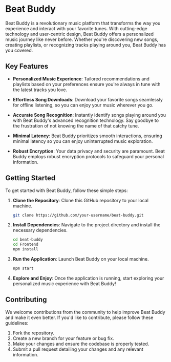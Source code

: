 # Beat Buddy

Beat Buddy is a revolutionary music platform that transforms the way you experience and interact with your favorite tunes. With cutting-edge technology and user-centric design, Beat Buddy offers a personalized music journey like never before. Whether you're discovering new songs, creating playlists, or recognizing tracks playing around you, Beat Buddy has you covered.

## Key Features

- **Personalized Music Experience**: Tailored recommendations and playlists based on your preferences ensure you're always in tune with the latest tracks you love.

- **Effortless Song Downloads**: Download your favorite songs seamlessly for offline listening, so you can enjoy your music wherever you go.

- **Accurate Song Recognition**: Instantly identify songs playing around you with Beat Buddy's advanced recognition technology. Say goodbye to the frustration of not knowing the name of that catchy tune.

- **Minimal Latency**: Beat Buddy prioritizes smooth interactions, ensuring minimal latency so you can enjoy uninterrupted music exploration.

- **Robust Encryption**: Your data privacy and security are paramount. Beat Buddy employs robust encryption protocols to safeguard your personal information.

## Getting Started

To get started with Beat Buddy, follow these simple steps:

1. **Clone the Repository**: Clone this GitHub repository to your local machine.

   ```bash
   git clone https://github.com/your-username/beat-buddy.git
   ```

2. **Install Dependencies**: Navigate to the project directory and install the necessary dependencies.

   ```bash
   cd beat-buddy
   cd Frontend
   npm install
   ```

3. **Run the Application**: Launch Beat Buddy on your local machine.

   ```bash
   npm start
   ```

4. **Explore and Enjoy**: Once the application is running, start exploring your personalized music experience with Beat Buddy!

## Contributing

We welcome contributions from the community to help improve Beat Buddy and make it even better. If you'd like to contribute, please follow these guidelines:

1. Fork the repository.
2. Create a new branch for your feature or bug fix.
3. Make your changes and ensure the codebase is properly tested.
4. Submit a pull request detailing your changes and any relevant information.
